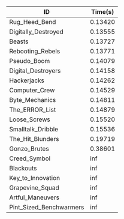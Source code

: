 |ID|Time(s)|
|-|-|
|Rug_Heed_Bend|0.13420|
|Digitally_Destroyed|0.13555|
|Beasts|0.13727|
|Rebooting_Rebels|0.13771|
|Pseudo_Boom|0.14079|
|Digital_Destroyers|0.14158|
|Hackerjacks|0.14262|
|Computer_Crew|0.14529|
|Byte_Mechanics|0.14811|
|The_ERROR_List|0.14879|
|Loose_Screws|0.15520|
|Smalltalk_Dribble|0.15536|
|The_Hit_Blunders|0.19719|
|Gonzo_Brutes|0.38601|
|Creed_Symbol|inf|
|Blackouts|inf|
|Key_to_Innovation|inf|
|Grapevine_Squad|inf|
|Artful_Maneuvers|inf|
|Pint_Sized_Benchwarmers|inf|
